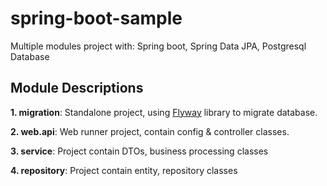 # spring-boot-sample

Multiple modules project with: Spring boot, Spring Data JPA, Postgresql Database

## Module Descriptions
**1. migration**: Standalone project, using [Flyway](https://flywaydb.org/) library to migrate database.

**2. web.api**: Web runner project, contain config & controller classes.

**3. service**: Project contain DTOs, business processing classes

**4. repository**: Project contain entity, repository classes
